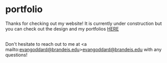 # portfolio
Thanks for checking out my website! It is currently under construction but you can check out the design and my portfolios <a href ="https://drive.google.com/drive/folders/1l9b16zegWOnq-IiT5TbgRqOV9Q29u2EB?usp=sharing">HERE</a>


<br>Don't hesitate to reach out to me at <a mailto:evangoddard@brandeis.edu>evangoddard@brandeis.edu</a> with any questions!
